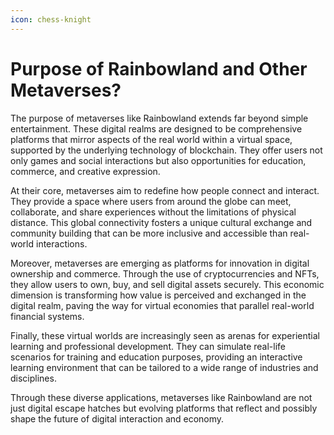 ```yaml
---
icon: chess-knight
---
```


# Purpose of Rainbowland and Other Metaverses?

The purpose of metaverses like Rainbowland extends far beyond simple entertainment. These digital realms are designed to be comprehensive platforms that mirror aspects of the real world within a virtual space, supported by the underlying technology of blockchain. They offer users not only games and social interactions but also opportunities for education, commerce, and creative expression.

At their core, metaverses aim to redefine how people connect and interact. They provide a space where users from around the globe can meet, collaborate, and share experiences without the limitations of physical distance. This global connectivity fosters a unique cultural exchange and community building that can be more inclusive and accessible than real-world interactions.

Moreover, metaverses are emerging as platforms for innovation in digital ownership and commerce. Through the use of cryptocurrencies and NFTs, they allow users to own, buy, and sell digital assets securely. This economic dimension is transforming how value is perceived and exchanged in the digital realm, paving the way for virtual economies that parallel real-world financial systems.

Finally, these virtual worlds are increasingly seen as arenas for experiential learning and professional development. They can simulate real-life scenarios for training and education purposes, providing an interactive learning environment that can be tailored to a wide range of industries and disciplines.

Through these diverse applications, metaverses like Rainbowland are not just digital escape hatches but evolving platforms that reflect and possibly shape the future of digital interaction and economy.
